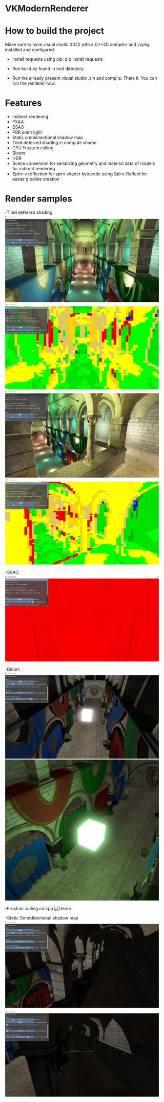 # VKModernRenderer
 
# How to build the project

Make sure to have visual studio 2022 with a C++20 compiler and vcpkg installed and configured.

- Install requests using pip: pip install requests

- Run build.py found in root directory.

- Run the already present visual studio .sln and compile. Thats it. You can run the renderer now.

# Features
- Indirect rendering
- FXAA
- SSAO
- PBR point light
- Static omnidirectional shadow map
- Tiled deferred shading in compute shader
- CPU Frustum culling
- Bloom
- HDR
- Scene conversion for serializing geometry and material data of models for indirect rendering
- Spirv-v reflection for spirv shader bytecode using Spirv-Reflect for easier pipeline creation

# Render samples

-Tiled deferred shading
![Alt Text](Media/FullScreenTiledDeferredShading.png)
![Alt Text](Media/FullScreenDebugTiledDeferred1.png)
![Alt Text](Media/FullScreenTiledDeferredShading2.png)
![Alt Text](Media/FullScreenDebugTiledDeferred2.png)

-SSAO
![Alt Text](Media/FullScreenSSAO.png)

-Bloom
![Alt Text](Media/FullScreenBloom.png)
![Alt Text](Media/Bloom2.png)

-Frustum culling on cpu
![Demo](Media/FrustumCullingDebugCPU.gif)

-Static Omnidirectional shadow map
![Alt Text](Media/FullScreenOmniDirectional.png)
![Alt Text](Media/FullScreenOmniDirectional2.png)

